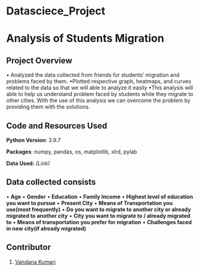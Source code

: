 # Datasciece_Project

# Analysis of Students Migration

## Project Overview

• Analyzed the data collected from friends for students’ migration and problems faced by them.
•Plotted respective graph, heatmaps, and curves related to the data so that we will able to analyze it easily
•This analysis will able to help us understand problem faced by students while they migrate to other cities. With the use of this analysis we can overcome the problem by providing them with the solutions.


## Code and Resources Used

**Python Version**: 3.9.7

**Packages**: numpy, pandas, os, matplotlib, xlrd, pylab

**Data Used:** _(Link)_

## Data collected consists

• **Age**
• **Gender**
• **Education**
• **Family Income**
• **Highest level of education you want to pursue**
• **Present City**
• **Means of Transportation you use(most frequently)**
• **Do you want to migrate to another city or already migrated to another city**
• **City you want to migrate to / already migrated to**
• **Means of transportation you prefer for migration**
• **Challenges faced in new city(if already migrated)**

## Contributor

1. [Vandana Kumari](https://github.com/VandanaKumari18)




